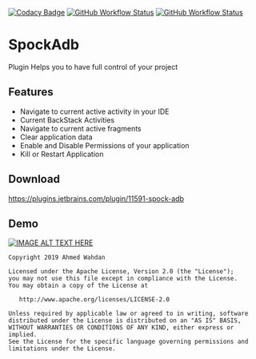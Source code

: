 
[![Codacy Badge](https://api.codacy.com/project/badge/Grade/811387b23aae4a479f842c8a485a820a)](https://app.codacy.com/manual/WahdanZ/SpockAdb?utm_source=github.com&utm_medium=referral&utm_content=WahdanZ/SpockAdb&utm_campaign=Badge_Grade_Dashboard)  [![GitHub Workflow Status](https://img.shields.io/github/workflow/status/WahdanZ/SpockAdb/JetBrains%20Plugin%20CI?logo=GitHub&style=flat-square)](https://github.com/WahdanZ/SpockAdb/actions?query=workflow%3A%22JetBrains+Plugin+CI%22) [![GitHub Workflow Status](https://img.shields.io/github/workflow/status/WahdanZ/SpockAdb/IntelliJ%20Plugin%20Compatibility?label=IntelliJ%20Plugin%20Compatibility&logo=GitHub&style=flat-square)](https://github.com/WahdanZ/SpockAdb/actions?query=workflow%3A%22IntelliJ+Plugin+Compatibility%22)

# SpockAdb 
Plugin Helps you to have full control of your project
 
## **Features**

 - Navigate to current active activity in your IDE
 -  Current BackStack Activities 
 -  Navigate to current  active fragments 
 -  Clear application data 
 -  Enable and Disable Permissions of your application
 - Kill or Restart Application

## Download

https://plugins.jetbrains.com/plugin/11591-spock-adb



## Demo


[![IMAGE ALT TEXT HERE](http://img.youtube.com/vi/x_WX_Pznqos/0.jpg)](http://www.youtube.com/watch?v=x_WX_Pznqos)



```
Copyright 2019 Ahmed Wahdan

Licensed under the Apache License, Version 2.0 (the "License");
you may not use this file except in compliance with the License.
You may obtain a copy of the License at

   http://www.apache.org/licenses/LICENSE-2.0

Unless required by applicable law or agreed to in writing, software
distributed under the License is distributed on an "AS IS" BASIS,
WITHOUT WARRANTIES OR CONDITIONS OF ANY KIND, either express or implied.
See the License for the specific language governing permissions and
limitations under the License.
```
